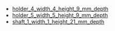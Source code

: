 * [holder_4_width_4_height_9_mm_depth](holder_4_width_4_height_9_mm_depth)
* [holder_5_width_5_height_9_mm_depth](holder_5_width_5_height_9_mm_depth)
* [shaft_1_width_1_height_21_mm_depth](shaft_1_width_1_height_21_mm_depth)
